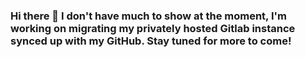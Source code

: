 ### Hi there 👋 I don't have much to show at the moment, I'm working on migrating my privately hosted Gitlab instance synced up with my GitHub. Stay tuned for more to come!
